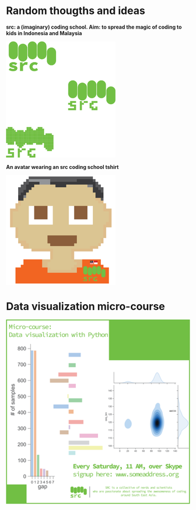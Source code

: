 # Random thougths and ideas

**src: a (imaginary) coding school. Aim: to spread the magic of coding to kids in Indonesia and Malaysia** 


<img src="src/src_mult.png" alt="drawing" width="300px"/>

 <br/>

**An avatar wearing an src coding school tshirt** 

<img src="src/avatar.png" alt="drawing" width="300px"/>


# Data visualization micro-course 

<img src="src/micro_vis-04.png" alt="drawing" width="700px"/>

